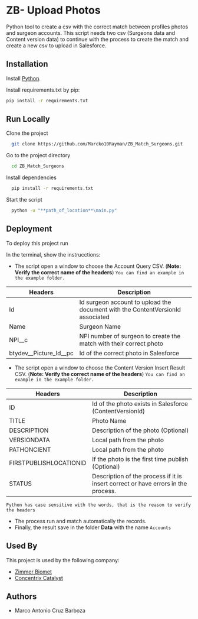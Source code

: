 
# ZB- Upload Photos

Python tool to create a csv with the correct match between profiles photos and surgeon accounts. This script needs two csv (Surgeons data and Content version data) to continue with the process to create the match and create a new csv to upload in Salesforce.


## Installation
Install [Python](https://www.python.org/downloads/).

Install requirements.txt by pip:

```bash
pip install -r requirements.txt
```
    
## Run Locally

Clone the project

```bash
  git clone https://github.com/Marcko10Rayman/ZB_Match_Surgeons.git
```

Go to the project directory

```bash
  cd ZB_Match_Surgeons
```

Install dependencies

```bash
  pip install -r requirements.txt
```

Start the script

```bash
  python -u "**path_of_location**\main.py"
```


## Deployment

To deploy this project run

In the terminal, show the instrucctions:

- The script open a window to choose the Account Query CSV. (**Note: Verify the correct name of the headers**) 
`You can find an example in the example folder.`

| Headers | Description |
| ------ | ------ |
| Id | Id surgeon account to upload the document with the ContentVersionId associated |
| Name | Surgeon Name |
| NPI__c | NPI number of surgeon to create the match with their correct photo |
| btydev__Picture_Id__pc | Id of the correct photo in Salesforce |

- The script open a window to choose the Content Version Insert Result CSV. (**Note: Verify the correct name of the headers**) 
`You can find an example in the example folder.`

| Headers | Description |
| ------ | ------ |
| ID | Id of the photo exists in Salesforce (ContentVersionId) |
| TITLE | Photo Name |
| DESCRIPTION | Description of the photo (Optional) |
| VERSIONDATA | Local path from the photo |
| PATHONCIENT | Local path from the photo |
| FIRSTPUBLISHLOCATIONID | If the photo is the first time publish (Optional) |
| STATUS | Description of the process if it is insert correct or have errors in the process.|

`Python has case sensitive with the words, that is the reason to verify the headers`

- The process run and match automatically the records.
- Finally, the result save in the folder **Data** with the name `Accounts`



## Used By

This project is used by the following company:

- [Zimmer Biomet](https://www.zimmerbiomet.com/en)
- [Concentrix Catalyst](https://www.concentrix.com/catalyst/)


## Authors

- Marco Antonio Cruz Barboza


